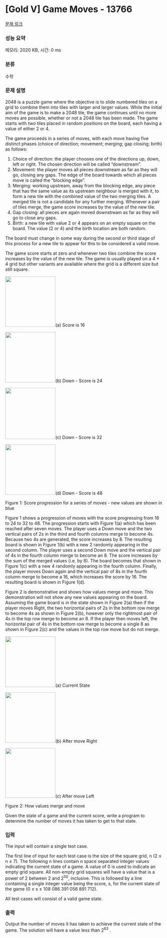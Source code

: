 # [Gold V] Game Moves - 13766 

[문제 링크](https://www.acmicpc.net/problem/13766) 

### 성능 요약

메모리: 2020 KB, 시간: 0 ms

### 분류

수학

### 문제 설명

<p>2048 is a puzzle game where the objective is to slide numbered tiles on a grid to combine them into tiles with larger and larger values. While the initial aim of the game is to make a 2048 tile, the game continues until no more moves are possible, whether or not a 2048 tile has been made. The game starts with two tiles placed in random positions on the board, each having a value of either 2 or 4.</p>

<p>The game proceeds in a series of moves, with each move having five distinct phases (choice of direction; movement; merging; gap closing; birth) as follows:</p>

<ol>
	<li>Choice of direction: the player chooses one of the directions up, down, left or right. The chosen direction will be called “downstream”.</li>
	<li>Movement: the player moves all pieces downstream as far as they will go, closing any gaps. The edge of the board towards which all pieces move is called the “blocking edge”.</li>
	<li>Merging: working upstream, away from the blocking edge, any piece that has the same value as its upstream neighbour is merged with it, to form a new tile with the combined value of the two merging tiles. A merged tile is not a candidate for any further merging. Whenever a pair of tiles merge, the game score increases by the value of the new tile.</li>
	<li>Gap closing: all pieces are again moved downstream as far as they will go to close any gaps.</li>
	<li>Birth: a new tile with value 2 or 4 appears on an empty square on the board. The value (2 or 4) and the birth location are both random.</li>
</ol>

<p>The board must change in some way during the second or third stage of this process for a new tile to appear for this to be considered a valid move.</p>

<p>The game score starts at zero and whenever two tiles combine the score increases by the value of the new tile. The game is usually played on a 4 × 4 grid but other variants are available where the grid is a different size but still square.</p>

<p><img alt="" src="https://onlinejudgeimages.s3.amazonaws.com/problem/13766/%EC%8A%A4%ED%81%AC%EB%A6%B0%EC%83%B7%202016-11-19%20%EC%98%A4%EC%A0%84%202.32.27.png" style="height:160px; width:160px">(a) Score is 16</p>

<p><img alt="" src="https://onlinejudgeimages.s3.amazonaws.com/problem/13766/%EC%8A%A4%ED%81%AC%EB%A6%B0%EC%83%B7%202016-11-19%20%EC%98%A4%EC%A0%84%202.32.32.png" style="height:160px; width:160px">(b) Down - Score is 24</p>

<p><img alt="" src="https://onlinejudgeimages.s3.amazonaws.com/problem/13766/%EC%8A%A4%ED%81%AC%EB%A6%B0%EC%83%B7%202016-11-19%20%EC%98%A4%EC%A0%84%202.32.40.png" style="height:163px; width:160px">(c) Down - Score is 32</p>

<p><img alt="" src="https://onlinejudgeimages.s3.amazonaws.com/problem/13766/%EC%8A%A4%ED%81%AC%EB%A6%B0%EC%83%B7%202016-11-19%20%EC%98%A4%EC%A0%84%202.32.45.png" style="height:160px; width:160px">(d) Down - Score is 48</p>

<p>Figure 1: Score progression for a series of moves - new values are shown in blue</p>

<p>Figure 1 shows a progression of moves with the score progressing from 16 to 24 to 32 to 48. The progression starts with Figure 1(a) which has been reached after seven moves. The player uses a Down move and the two vertical pairs of 2s in the third and fourth columns merge to become 4s. Because two 4s are generated, the score increases by 8. The resulting board is shown in Figure 1(b) with a new 2 randomly appearing in the second column. The player uses a second Down move and the vertical pair of 4s in the fourth column merge to become an 8. The score increases by the sum of the merged values (i.e. by 8). The board becomes that shown in Figure 1(c) with a new 4 randomly appearing in the fourth column. Finally, the player moves Down again and the vertical pair of 8s in the fourth column merge to become a 16, which increases the score by 16. The resulting board is shown in Figure 1(d).</p>

<p>Figure 2 is demonstrative and shows how values merge and move. This demonstration will not show any new values appearing on the board. Assuming the game board is in the state shown in Figure 2(a) then if the player moves Right, the two horizontal pairs of 2s in the bottom row merge to become 4s as shown in Figure 2(b), however only the rightmost pair of 4s in the top row merge to become an 8. If the player then moves left, the horizontal pair of 4s in the bottom row merge to become a single 8 as shown in Figure 2(c) and the values in the top row move but do not merge.</p>

<p><img alt="" src="https://onlinejudgeimages.s3.amazonaws.com/problem/13766/%EC%8A%A4%ED%81%AC%EB%A6%B0%EC%83%B7%202016-11-19%20%EC%98%A4%EC%A0%84%202.35.08.png" style="height:161px; width:160px">(a) Current State</p>

<p><img alt="" src="https://onlinejudgeimages.s3.amazonaws.com/problem/13766/%EC%8A%A4%ED%81%AC%EB%A6%B0%EC%83%B7%202016-11-19%20%EC%98%A4%EC%A0%84%202.35.14.png" style="height:160px; width:160px">(b) After move Right</p>

<p><img alt="" src="https://onlinejudgeimages.s3.amazonaws.com/problem/13766/%EC%8A%A4%ED%81%AC%EB%A6%B0%EC%83%B7%202016-11-19%20%EC%98%A4%EC%A0%84%202.35.22.png" style="height:158px; width:160px">(c) After move Left</p>

<p>Figure 2: How values merge and move</p>

<p>Given the state of a game and the current score, write a program to determine the number of moves it has taken to get to that state.</p>

### 입력 

 <p>The input will contain a single test case.</p>

<p>The first line of input for each test case is the size of the square grid, n (2 ≤ n ≤ 7). The following n lines contain n space separated integer values indicating the current state of a game. A value of 0 is used to indicate an empty grid square. All non-empty grid squares will have a value that is a power of 2 between 2 and 2<sup>50</sup>, inclusive. This is followed by a line containing a single integer value being the score, s, for the current state of the game (0 ≤ s ≤ 108 086 391 056 891 712).</p>

<p>All test cases will consist of a valid game state.</p>

### 출력 

 <p>Output the number of moves it has taken to achieve the current state of the game. The solution will have a value less than 2<sup>63</sup> .</p>

